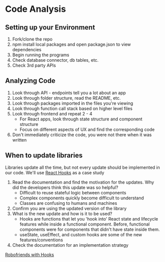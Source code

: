 # Code Analysis

## Setting up your Environment

1. Fork/clone the repo
2. npm install local packages and open package.json to view dependencies
3. Begin running the programs
4. Check database connector, db tables, etc.
5. Check 3rd party APIs

## Analyzing Code

1. Look through API - endpoints tell you a lot about an app
2. Look through folder structure, read the README, etc.
3. Look through packages imported in the files you're viewing
4. Look through function call stack based on higher level files
5. Look through frontend and repeat 2 - 4
    * For React apps, look through state structure and component structure
    * Focus on different aspects of UX and find the corresponding code
6. Don't immediately criticize the code, you were not there when it was written

## When to update libraries

Libraries update all the time, but not every update should be implemented in our code. We'll use [React Hooks](https://reactjs.org/docs/hooks-intro.html) as a case study

1. Read the documentation and find the motivation for the updates. Why did the developers think this update was so helpful?
    * Difficult to reuse stateful logic between components
    * Complex components quickly become difficult to understand
    * Classes are confusing to humans and machines
2. Confirm you are using the updated version of the library
3. What is the new update and how is it to be used?
    * Hooks are functions that let you 'hook into' React state and lifecycle features while inside a functional component. Before, functional components were for components that didn't have state inside them.
    * useState, useEffect, and custom hooks are some of the new features/conventions
4. Check the documentation for an implementation strategy

[Robofriends with Hooks](https://github.com/aneagoie/robofriends-hooks)